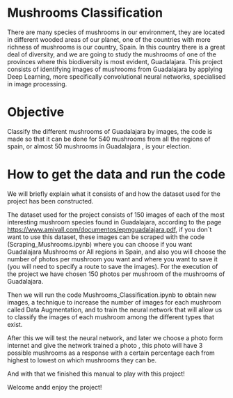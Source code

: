 # Mushrooms Classification

There are many species of mushrooms in our environment, they are located in different wooded areas of our planet, one of the countries with more richness of mushrooms is our country, Spain. In this country there is a great deal of diversity, and we are going to study the mushrooms of one of the provinces where this biodiversity is most evident, Guadalajara. This project consists of identifying images of mushrooms from Guadalajara by applying Deep Learning, more specifically convolutional neural networks, specialised in image processing.

# Objective

Classify the different mushrooms of Guadalajara by images, the code is made so that it can be done for 540 mushrooms from all the regions of spain, or almost 50 mushrooms in Guadalajara , is your election.

# How to get the data and run the code

We will briefly explain what it consists of and how the dataset used for the project has been constructed.

The dataset used for the project consists of 150 images of each of the most interesting mushroom species found in Guadalajara, according to the page https://www.amivall.com/documentos/epmguadalajara.pdf, if you don´t want to use this dataset, these images can be scraped with the code (Scraping_Mushrooms.ipynb) where you can choose if you want Guadalajara Mushrooms or All regions in Spain, and also you will choose the number of photos per mushroom you want and where you want to save it (you will need to specify a route to save the images). For the execution of the project we have chosen 150 photos per mushroom of the mushrooms of Guadalajara.

Then we will run the code Mushrooms_Classification.ipynb to obtain new images, a technique to increase the number of images for each mushroom called Data Augmentation, and to train the neural network that will allow us to classify the images of each mushroom among the different types that exist.

After this we will test the neural network, and later we choose a photo form internet and give the network trained a photo , this photo will have 3 possible mushrooms as a response with a certain percentage each from highest to lowest on which mushrooms they can be.

And with that we finished this manual to play with this project!

Welcome andd enjoy the project!

